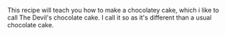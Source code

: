 This recipe will teach you how to make a chocolatey cake, which i like to call The Devil's chocolate cake. I call it so as it's different than a usual chocolate cake.